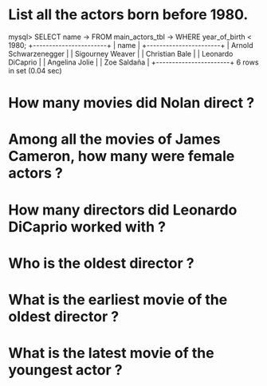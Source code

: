 # List all the actors born before 1980.

mysql> SELECT name
    -> FROM main_actors_tbl
    -> WHERE year_of_birth < 1980;
+-----------------------+
| name                  |
+-----------------------+
| Arnold Schwarzenegger |
| Sigourney Weaver      |
| Christian Bale        |
| Leonardo DiCaprio     |
| Angelina Jolie        |
| Zoe Saldaña           |
+-----------------------+
6 rows in set (0.04 sec)

# How many movies did Nolan direct ?




# Among all the movies of James Cameron, how many were female actors ?
# How many directors did Leonardo DiCaprio worked with ?
# Who is the oldest director ?
# What is the earliest movie of the oldest director ?
# What is the latest movie of the youngest actor ?